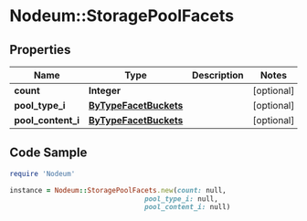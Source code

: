 # Nodeum::StoragePoolFacets

## Properties

Name | Type | Description | Notes
------------ | ------------- | ------------- | -------------
**count** | **Integer** |  | [optional] 
**pool_type_i** | [**ByTypeFacetBuckets**](ByTypeFacetBuckets.md) |  | [optional] 
**pool_content_i** | [**ByTypeFacetBuckets**](ByTypeFacetBuckets.md) |  | [optional] 

## Code Sample

```ruby
require 'Nodeum'

instance = Nodeum::StoragePoolFacets.new(count: null,
                                 pool_type_i: null,
                                 pool_content_i: null)
```



